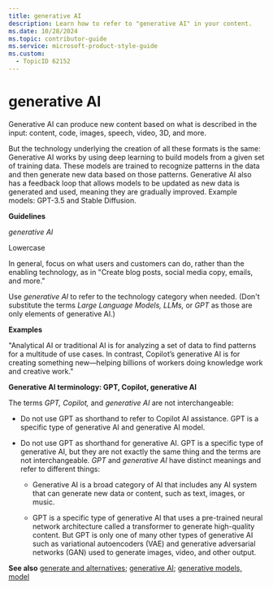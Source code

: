 ```yaml
---
title: generative AI
description: Learn how to refer to "generative AI" in your content.
ms.date: 10/28/2024
ms.topic: contributor-guide
ms.service: microsoft-product-style-guide
ms.custom:
  - TopicID 62152
---
```



# generative AI

Generative AI can produce new content based on what is described in the input: content, code, images, speech, video, 3D, and more.

But the technology underlying the creation of all these formats is the same: Generative AI works by using deep learning to build models from a given set of training data. These models are trained to recognize patterns in the data and then generate new data based on those patterns. Generative AI also has a feedback loop that allows models to be updated as new data is generated and used, meaning they are gradually improved. Example models: GPT-3.5 and Stable Diffusion.

**Guidelines**

*generative AI*

Lowercase

In general, focus on what users and customers can do, rather than the enabling technology, as in "Create blog posts, social media copy, emails, and more." 

Use *generative AI* to refer to the technology category when needed. (Don't substitute the terms *Large Language Models, LLMs,* or *GPT* as those are only elements of generative AI.)

**Examples**

"Analytical AI or traditional AI is for analyzing a set of data to find patterns for a multitude of use cases. In contrast, Copilot’s generative AI is for creating something new—helping billions of workers doing knowledge work and creative work."

**Generative AI terminology: GPT, Copilot, generative AI**

The terms *GPT, Copilot,* and *generative AI* are not interchangeable:

- Do not use GPT as shorthand to refer to Copilot AI assistance. GPT is a specific type of generative AI and generative AI model.

- Do not use GPT as shorthand for generative AI. GPT is a specific type of generative AI, but they are not exactly the same thing and the terms are not interchangeable. *GPT* and *generative AI* have distinct meanings and refer to different things:

  - Generative AI is a broad category of AI that includes any AI system that can generate new data or content, such as text, images, or music.

  - GPT is a specific type of generative AI that uses a pre-trained neural network architecture called a transformer to generate high-quality content. But GPT is only one of many other types of generative AI such as variational autoencoders (VAE) and generative adversarial networks (GAN) used to generate images, video, and other output.

**See also** [generate and alternatives](~\a_z_names_terms\g\generate.md); [generative AI](~\a_z_names_terms\g\generative-ai.md); [generative models, model](~\a_z_names_terms\m\generative-models-model.md)

  
